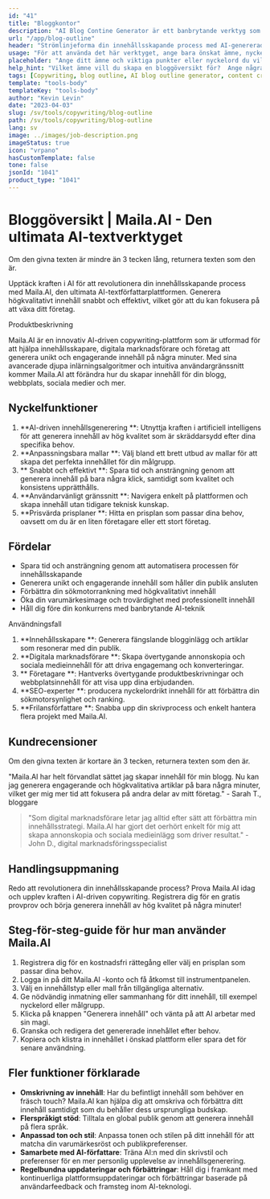 ```yaml
---
id: "41"
title: "Bloggkontor"
description: "AI Blog Contine Generator är ett banbrytande verktyg som utnyttjar konstgjord intelligens för att skapa välstrukturerade och organiserade bloggkonturer.  Detta kraftfulla verktyg hjälper dig att spara tid och ansträngning genom att generera tydliga konturer baserat på ditt valda ämne eller nyckelord, vilket gör det lättare att planera och utveckla engagerande blogginnehåll."
url: "/app/blog-outline"
header: "Strömlinjeforma din innehållsskapande process med AI-genererade bloggkonturer."
usage: "För att använda det här verktyget, ange bara önskat ämne, nyckelord eller nyckelpunkter.  Denna AI-drivna generator skapar sedan en omfattande och välstrukturerad bloggkontor baserad på dina inlägg."
placeholder: "Ange ditt ämne och viktiga punkter eller nyckelord du vill inkludera i dispositionen, till exempel: \ n \ n Ämne: Fördelarna med yoga \ n \ n nyckelpunkter: \ n \ n1.  Förbättrar flexibilitet \ n2.  Förbättrar mentalt fokus \ n3.  Minskar stress \ n Nyckelord: yoga, flexibilitet, mental fokus, stressminskning"
help_hint: "Vilket ämne vill du skapa en bloggöversikt för?  Ange några nyckelord eller nyckelpunkter relaterade till ämnet och vår AI kommer att generera en välstrukturerad bloggöversikt baserad på dina inlägg.  Det rekommenderas att lista de viktigaste punkterna du vill täcka i blogginlägget."
tags: [Copywriting, blog outline, AI blog outline generator, content creation]
template: "tools-body"
templateKey: "tools-body"
author: "Kevin Levin"
date: "2023-04-03"
slug: /sv/tools/copywriting/blog-outline
path: /sv/tools/copywriting/blog-outline
lang: sv
image: ../images/job-description.png
imageStatus: true
icon: "vrpano"
hasCustomTemplate: false
tone: false
jsonId: "1041"
product_type: "1041"
---
```


# Bloggöversikt | Maila.AI - Den ultimata AI-textverktyget

Om den givna texten är mindre än 3 tecken lång, returnera texten som den är.

Upptäck kraften i AI för att revolutionera din innehållsskapande process med Maila.AI, den ultimata AI-textförfattarplattformen. Generera högkvalitativt innehåll snabbt och effektivt, vilket gör att du kan fokusera på att växa ditt företag.

Produktbeskrivning

Maila.AI är en innovativ AI-driven copywriting-plattform som är utformad för att hjälpa innehållsskapare, digitala marknadsförare och företag att generera unikt och engagerande innehåll på några minuter. Med sina avancerade djupa inlärningsalgoritmer och intuitiva användargränssnitt kommer Maila.AI att förändra hur du skapar innehåll för din blogg, webbplats, sociala medier och mer.

## Nyckelfunktioner

1. **AI-driven innehållsgenerering **: Utnyttja kraften i artificiell intelligens för att generera innehåll av hög kvalitet som är skräddarsydd efter dina specifika behov.
2. **Anpassningsbara mallar **: Välj bland ett brett utbud av mallar för att skapa det perfekta innehållet för din målgrupp.
3. ** Snabbt och effektivt **: Spara tid och ansträngning genom att generera innehåll på bara några klick, samtidigt som kvalitet och konsistens upprätthålls.
4. **Användarvänligt gränssnitt **: Navigera enkelt på plattformen och skapa innehåll utan tidigare teknisk kunskap.
5. **Prisvärda prisplaner **: Hitta en prisplan som passar dina behov, oavsett om du är en liten företagare eller ett stort företag.

## Fördelar

- Spara tid och ansträngning genom att automatisera processen för innehållsskapande
- Generera unikt och engagerande innehåll som håller din publik ansluten
- Förbättra din sökmotorrankning med högkvalitativt innehåll
- Öka din varumärkesimage och trovärdighet med professionellt innehåll
- Håll dig före din konkurrens med banbrytande AI-teknik

Användningsfall

1. **Innehållsskapare **: Generera fängslande blogginlägg och artiklar som resonerar med din publik.
2. **Digitala marknadsförare **: Skapa övertygande annonskopia och sociala medieinnehåll för att driva engagemang och konverteringar.
3. ** Företagare **: Hantverks övertygande produktbeskrivningar och webbplatsinnehåll för att visa upp dina erbjudanden.
4. **SEO-experter **: producera nyckelordrikt innehåll för att förbättra din sökmotorsynlighet och ranking.
5. **Frilansförfattare **: Snabba upp din skrivprocess och enkelt hantera flera projekt med Maila.AI.

## Kundrecensioner

Om den givna texten är kortare än 3 tecken, returnera texten som den är.

"Maila.AI har helt förvandlat sättet jag skapar innehåll för min blogg. Nu kan jag generera engagerande och högkvalitativa artiklar på bara några minuter, vilket ger mig mer tid att fokusera på andra delar av mitt företag." - Sarah T., bloggare

> "Som digital marknadsförare letar jag alltid efter sätt att förbättra min innehållsstrategi. Maila.AI har gjort det oerhört enkelt för mig att skapa annonskopia och sociala medieinlägg som driver resultat." - John D., digital marknadsföringsspecialist

## Handlingsuppmaning

Redo att revolutionera din innehållsskapande process? Prova Maila.AI idag och upplev kraften i AI-driven copywriting. Registrera dig för en gratis provprov och börja generera innehåll av hög kvalitet på några minuter!

## Steg-för-steg-guide för hur man använder Maila.AI

1. Registrera dig för en kostnadsfri rättegång eller välj en prisplan som passar dina behov.
2. Logga in på ditt Maila.AI -konto och få åtkomst till instrumentpanelen.
3. Välj en innehållstyp eller mall från tillgängliga alternativ.
4. Ge nödvändig inmatning eller sammanhang för ditt innehåll, till exempel nyckelord eller målgrupp.
5. Klicka på knappen "Generera innehåll" och vänta på att AI arbetar med sin magi.
6. Granska och redigera det genererade innehållet efter behov.
7. Kopiera och klistra in innehållet i önskad plattform eller spara det för senare användning.

## Fler funktioner förklarade

- **Omskrivning av innehåll**: Har du befintligt innehåll som behöver en fräsch touch? Maila.AI kan hjälpa dig att omskriva och förbättra ditt innehåll samtidigt som du behåller dess ursprungliga budskap.
- **Flerspråkigt stöd**: Tilltala en global publik genom att generera innehåll på flera språk.
- **Anpassad ton och stil**: Anpassa tonen och stilen på ditt innehåll för att matcha din varumärkesröst och publikpreferenser.
- **Samarbete med AI-författare**: Träna AI:n med din skrivstil och preferenser för en mer personlig upplevelse av innehållsgenerering.
- **Regelbundna uppdateringar och förbättringar**: Håll dig i framkant med kontinuerliga plattformsuppdateringar och förbättringar baserade på användarfeedback och framsteg inom AI-teknologi.
